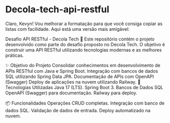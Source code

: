 # Decola-tech-api-restful

Claro, Kevyn! Vou melhorar a formatação para que você consiga copiar as listas com facilidade. Aqui está uma versão mais amigável:

Desafio API RESTful - Decola Tech 🚀
Este repositório contém o projeto desenvolvido como parte do desafio proposto no Decola Tech. O objetivo é construir uma API RESTful utilizando tecnologias modernas e as melhores práticas.


✨ Objetivo do Projeto
Consolidar conhecimentos em desenvolvimento de APIs RESTful com Java e Spring Boot.
Integração com bancos de dados SQL utilizando Spring Data JPA.
Documentação de APIs com OpenAPI (Swagger)
Deploy de aplicações na nuvem utilizando Railway.
🚀 Tecnologias Utilizadas
Java 17 (LTS).
Spring Boot 3.
Bancos de Dados SQL
OpenAPI (Swagger) para documentação.
Railway para deploy.

📦 Funcionalidades
Operações CRUD completas.
Integração com banco de dados SQL.
Validação de dados de entrada.
Deploy automatizado na nuvem.
